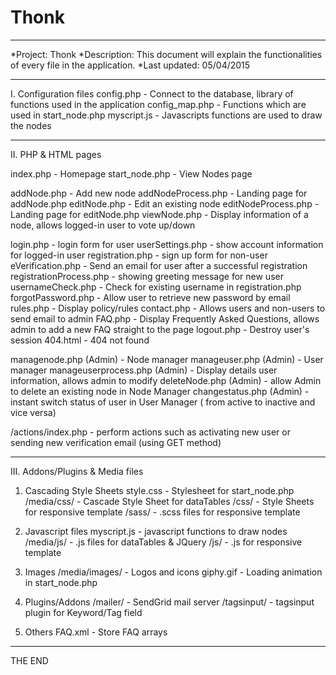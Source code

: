 # Thonk
*********************************************************************************************
*Project: Thonk
*Description: This document will explain the functionalities of every file in the application.
*Last updated: 05/04/2015
*********************************************************************************************

I. Configuration files
config.php - Connect to the database, library of functions used in the application
config_map.php - Functions which are used in start_node.php
myscript.js - Javascripts functions are used to draw the nodes
*********************************************************************************************
II. PHP & HTML pages

index.php - Homepage
start_node.php - View Nodes page

addNode.php - Add new node
addNodeProcess.php - Landing page for addNode.php
editNode.php - Edit an existing node
editNodeProcess.php - Landing page for editNode.php
viewNode.php - Display information of a node, allows logged-in user to vote up/down

login.php - login form for user
userSettings.php - show account information for logged-in user
registration.php - sign up form for non-user
eVerification.php - Send an email for user after a successful registration
registrationProcess.php - showing greeting message for new user
usernameCheck.php - Check for existing username in registration.php
forgotPassword.php - Allow user to retrieve new password by email
rules.php - Display policy/rules
contact.php - Allows users and non-users to send email to admin
FAQ.php - Display Frequently Asked Questions, allows admin to add a new FAQ straight to the page
logout.php - Destroy user's session
404.html - 404 not found

managenode.php (Admin) - Node manager
manageuser.php (Admin) - User manager
manageuserprocess.php (Admin) - Display details user information, allows admin to modify
deleteNode.php (Admin) - allow Admin to delete an existing node in Node Manager
changestatus.php (Admin) - instant switch status of user in User Manager ( from active to inactive and vice versa)

/actions/index.php - perform actions such as activating new user or sending new verification email (using GET method)
*********************************************************************************************
III. Addons/Plugins & Media files
1. Cascading Style Sheets
style.css - Stylesheet for start_node.php
/media/css/ - Cascade Style Sheet for dataTables
/css/ - Style Sheets for responsive template
/sass/ - .scss files for responsive template


2. Javascript files
myscript.js - javascript functions to draw nodes
/media/js/ - .js files for dataTables & JQuery
/js/ - .js for responsive template

3. Images
/media/images/ - Logos and icons
giphy.gif - Loading animation in start_node.php

4. Plugins/Addons
/mailer/ - SendGrid mail server
/tagsinput/ - tagsinput plugin for Keyword/Tag field

5. Others
FAQ.xml - Store FAQ arrays


*********************************************************************************************
THE END

